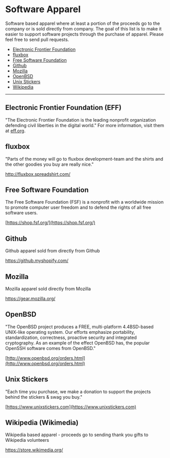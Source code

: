 # Software Apparel    
Software based apparel where at least a portion of the proceeds go to the company or is sold directly from company. The goal of this list is to make it easier to support software projects through the purchase of apparel. Please feel free to send pull requests.

- [Electronic Frontier Foundation](https://supporters.eff.org/shop)
- [fluxbox](http://fluxbox.spreadshirt.com/)
- [Free Software Foundation](https://shop.fsf.org/)
- [Github](https://github.myshopify.com/)
- [Mozilla](https://gear.mozilla.org/)
- [OpenBSD](http://www.openbsd.org/orders.html)
- [Unix Stickers](http://www.unixstickers.com/)
- [Wikipedia](https://store.wikimedia.org/)

---

## Electronic Frontier Foundation (EFF)
"The Electronic Frontier Foundation is the leading nonprofit organization defending civil liberties in the digital world." For more information, visit them at [eff.org](https://eff.org).

## fluxbox
"Parts of the money will go to fluxbox development-team and the shirts and the other goodies you buy are really nice."

http://fluxbox.spreadshirt.com/

## Free Software Foundation
The Free Software Foundation (FSF) is a nonprofit with a worldwide mission to promote computer user freedom and to defend the rights of all free software users.

[https://shop.fsf.org/](https://shop.fsf.org/)

## Github
Github apparel sold from directly from Github

https://github.myshopify.com/

## Mozilla    

Mozilla apparel sold directly from Mozilla

https://gear.mozilla.org/

## OpenBSD
"The OpenBSD project produces a FREE, multi-platform 4.4BSD-based UNIX-like operating system. Our efforts emphasize portability, standardization, correctness, proactive security and integrated cryptography. As an example of the effect OpenBSD has, the popular OpenSSH software comes from OpenBSD."

[http://www.openbsd.org/orders.html](http://www.openbsd.org/orders.html)

## Unix Stickers
"Each time you purchase, we make a donation to support the projects behind the stickers & swag you buy."

[https://www.unixstickers.com](https://www.unixstickers.com)

## Wikipedia (Wikimedia)     
Wikipedia based apparel - proceeds go to sending thank you gifts to Wikipedia volunteers

https://store.wikimedia.org/
